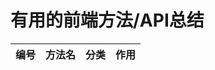 <!--
 * @Description: In User Settings Edit
 * @Author: your name
 * @Date: 2019-08-09 12:12:46
 * @LastEditTime: 2019-08-09 12:14:43
 * @LastEditors: Please set LastEditors
 -->

# 有用的前端方法/API总结

编号 | 方法名 | 分类 | 作用
---|---|---|---



